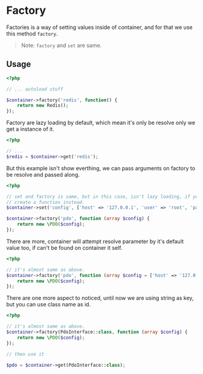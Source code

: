 # Factory  

Factories is a way of setting values inside of container, and for that we use this method `factory`.  
> Note: `factory` and `set` are same.


## Usage  

```php
<?php

// ... autoload stuff

$container->factory('redis', function() {
    return new Redis();
});

```   

Factory are lazy loading by default, which mean it's only be resolve only we get a instance of it.  

```php
<?php

// ...
$redis = $container->get('redis');
```  

But this example isn't show everthing, we can pass arguments on factory to be resolve and passed along. 

```php
<?php

// set and factory is same, but in this case, isn't lazy loading, if you want lazy loading, 
// create a function instead.  
$container->set('config', ['host' => '127.0.0.1', 'user' => 'root', 'password' => '1234']);

$container->factory('pdo', function (array $config) {
    return new \PDO($config);  
});

```

There are more, container will attempt resolve parameter by it's default value too, if can't be found on container it 
self.  

```php
<?php

// it's almost same as above.  
$container->factory('pdo', function (array $config = ['host' => '127.0.0.1', 'user' => 'root', 'password' => '1234']) {
    return new \PDO($config);  
});

```  

There are one more aspect to noticed, until now we are using string as key, but you can use class name as id.  

```php
<?php

// it's almost same as above.  
$container->factory(PdoInterface::class, function (array $config) {
    return new \PDO($config);  
});

// then use it

$pdo = $container->get(PdoInterface::class);

```  